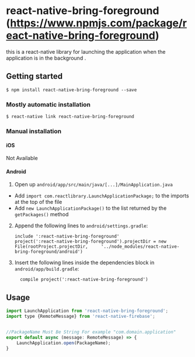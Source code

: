 
# react-native-bring-foreground (https://www.npmjs.com/package/react-native-bring-foreground)

this is a react-native library for launching the application when the application is in the background . 

## Getting started

`$ npm install react-native-bring-foreground --save`

### Mostly automatic installation

`$ react-native link react-native-bring-foreground`

### Manual installation


#### iOS

Not Available

#### Android

1. Open up `android/app/src/main/java/[...]/MainApplication.java`
  - Add `import com.reactlibrary.LaunchApplicationPackage;` to the imports at the top of the file
  - Add `new LaunchApplicationPackage()` to the list returned by the `getPackages()` method
2. Append the following lines to `android/settings.gradle`:
  	```
  	include ':react-native-bring-foreground'
  	project(':react-native-bring-foreground').projectDir = new File(rootProject.projectDir, 	'../node_modules/react-native-bring-foreground/android')
  	```
3. Insert the following lines inside the dependencies block in `android/app/build.gradle`:
  	```
      compile project(':react-native-bring-foreground')
  	```


## Usage


```javascript
import LaunchApplication from 'react-native-bring-foreground';
import type {RemoteMessage} from 'react-native-firebase';


//PackageName Must Be String For example "com.domain.application"
export default async (message: RemoteMessage) => {
    LaunchApplication.open(PackageName);
}


